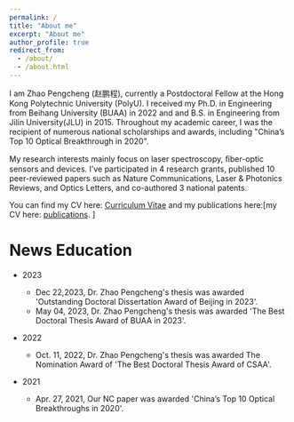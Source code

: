 ```yaml
---
permalink: /
title: "About me"
excerpt: "About me"
author_profile: true
redirect_from: 
  - /about/
  - /about.html
---
```


I am Zhao Pengcheng (赵鹏程), currently a Postdoctoral Fellow at the Hong Kong Polytechnic University (PolyU). I received my Ph.D. in Engineering from Beihang University (BUAA) in 2022 and and B.S. in Engineering from Jilin University(JLU) in 2015. Throughout my academic career, I was the recipient of numerous national scholarships and awards, including "China’s Top 10 Optical Breakthrough in 2020".

My research interests mainly focus on laser spectroscopy, ﬁber-optic sensors and devices. I’ve participated in 4 research grants, published 10 peer-reviewed papers such as Nature Communications, Laser & Photonics Reviews, and Optics Letters, and co-authored 3 national patents. 

You can find my CV here: [Curriculum Vitae](../files/Zhao_Pengcheng_CV_en.pdf) and my publications here:[my CV here: [publications](../files/List_of_publications.pdf). 
]

News
Education
======
* 2023
  * Dec 22,2023, Dr. Zhao Pengcheng's thesis was awarded 'Outstanding Doctoral Dissertation Award of Beijing in 2023'.
  * May 04, 2023, Dr. Zhao Pengcheng's thesis was awarded 'The Best Doctoral Thesis Award of BUAA in 2023'.
    
* 2022
  * Oct. 11, 2022, Dr. Zhao Pengcheng's thesis was awarded The Nomination Award of 'The Best Doctoral Thesis Award of CSAA'.
 
* 2021
  * Apr. 27, 2021, Our NC paper was awarded 'China’s Top 10 Optical Breakthroughs in 2020'.
